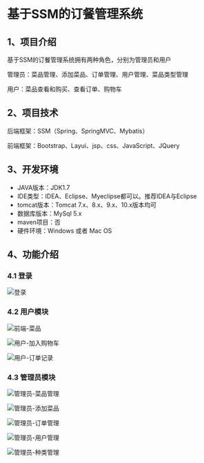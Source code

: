 # 基于SSM的订餐管理系统


## 1、项目介绍

基于SSM的订餐管理系统拥有两种角色，分别为管理员和用户

管理员：菜品管理、添加菜品、订单管理、用户管理、菜品类型管理

用户：菜品查看和购买、查看订单、购物车


## 2、项目技术

后端框架：SSM（Spring、SpringMVC、Mybatis）

前端框架：Bootstrap、Layui、jsp、css、JavaScript、JQuery

## 3、开发环境

- JAVA版本：JDK1.7
- IDE类型：IDEA、Eclipse、Myeclipse都可以。推荐IDEA与Eclipse
- tomcat版本：Tomcat 7.x、8.x、9.x、10.x版本均可
- 数据库版本：MySql 5.x
- maven项目：否
- 硬件环境：Windows 或者 Mac OS


## 4、功能介绍

### 4.1 登录

![登录](https://project-images-1256969109.cos.ap-chongqing.myqcloud.com/Typora-Images/202206102248074.jpg)

### 4.2 用户模块

![前端-菜品](https://project-images-1256969109.cos.ap-chongqing.myqcloud.com/Typora-Images/202206102248049.jpg)

![用户-加入购物车](https://project-images-1256969109.cos.ap-chongqing.myqcloud.com/Typora-Images/202206102248651.jpg)

![用户-订单记录](https://project-images-1256969109.cos.ap-chongqing.myqcloud.com/Typora-Images/202206102248263.jpg)

### 4.3 管理员模块

![管理员-菜品管理](https://project-images-1256969109.cos.ap-chongqing.myqcloud.com/Typora-Images/202206102248750.jpg)

![管理员-添加菜品](https://project-images-1256969109.cos.ap-chongqing.myqcloud.com/Typora-Images/202206102248508.jpg)

![管理员-订单管理](https://project-images-1256969109.cos.ap-chongqing.myqcloud.com/Typora-Images/202206102248861.jpg)

![管理员-用户管理](https://project-images-1256969109.cos.ap-chongqing.myqcloud.com/Typora-Images/202206102248484.jpg)

![管理员-种类管理](https://project-images-1256969109.cos.ap-chongqing.myqcloud.com/Typora-Images/202206102248560.jpg)


